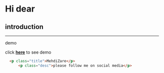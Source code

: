 # Hi dear
 ## introduction

***
demo


click [**here**](https://www.example.com) to see demo



```html
  <p class="title">MehdiZare</p>
      <p class="desc">please follow me on social media</p>
       
 ```      